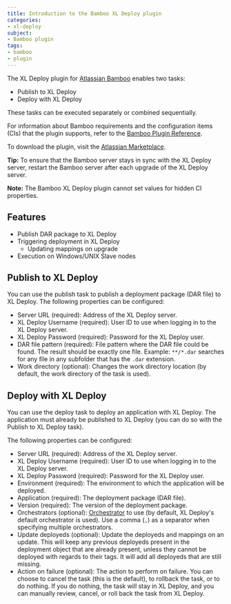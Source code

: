 ```yaml
---
title: Introduction to the Bamboo XL Deploy plugin
categories:
- xl-deploy
subject:
- Bamboo plugin
tags:
- bamboo
- plugin
---
```


The XL Deploy plugin for [Atlassian Bamboo](https://www.atlassian.com/software/bamboo) enables two tasks:

* Publish to XL Deploy
* Deploy with XL Deploy

These tasks can be executed separately or combined sequentially.

For information about Bamboo requirements and the configuration items (CIs) that the plugin supports, refer to the [Bamboo Plugin Reference](/xl-deploy/latest/bamboo-plugin/index.html). 

To download the plugin, visit the [Atlassian Marketplace](https://marketplace.atlassian.com/plugins/com.xebialabs.deployit.plugin.bamboo-deployit-plugin/server/overview).

**Tip:** To ensure that the Bamboo server stays in sync with the XL Deploy server, restart the Bamboo server after each upgrade of the XL Deploy server.

**Note:** The Bamboo XL Deploy plugin cannot set values for hidden CI properties.

## Features

* Publish DAR package to XL Deploy
* Triggering deployment in XL Deploy
    * Updating mappings on upgrade
* Execution on Windows/UNIX Slave nodes

## Publish to XL Deploy

You can use the publish task to publish a deployment package (DAR file) to XL Deploy. The following properties can be configured:

* Server URL (required): Address of the XL Deploy server.
* XL Deploy Username (required): User ID to use when logging in to the XL Deploy server.
* XL Deploy Password (required): Password for the XL Deploy user.
* DAR file pattern (required): File pattern where the DAR file could be found. The result should be exactly one file. Example: `**/*.dar` searches for any file in any subfolder that has the `.dar` extension.
* Work directory (optional): Changes the work directory location (by default, the work directory of the task is used).

## Deploy with XL Deploy

You can use the deploy task to deploy an application with XL Deploy. The application must already be published to XL Deploy (you can do so with the Publish to XL Deploy task).

The following properties can be configured:

* Server URL (required): Address of the XL Deploy server.
* XL Deploy Username (required): User ID to use when logging in to the XL Deploy server.
* XL Deploy Password (required): Password for the XL Deploy user.
* Environment (required): The environment to which the application will be deployed.
* Application (required): The deployment package (DAR file).
* Version (required): The version of the deployment package.
* Orchestrators (optional): [Orchestrator](/xl-deploy/concept/types-of-orchestrators-in-xl-deploy.html) to use (by default, XL Deploy's default orchestrator is used). Use a comma (`,`) as a separator when specifying multiple orchestrators.
* Update deployeds (optional): Update the deployeds and mappings on an update. This will keep any previous deployeds present in the deployment object that are already present, unless they cannot be deployed with regards to their tags. It will add all deployeds that are still missing.
* Action on failure (optional): The action to perform on failure. You can choose to cancel the task (this is the default), to rollback the task, or to do nothing. If you do nothing, the task will stay in XL Deploy, and you can manually review, cancel, or roll back the task from XL Deploy.
